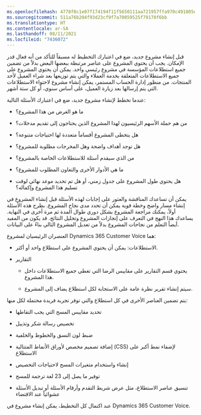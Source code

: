 ```yaml
---
ms.openlocfilehash: 4778f0c1e07f174194f11f5650111aa721957ffa970c491805ebeabe8723d0b5
ms.sourcegitcommit: 511a76b204f93d23cf9f7a70059525f79170f6bb
ms.translationtype: HT
ms.contentlocale: ar-SA
ms.lasthandoff: 08/11/2021
ms.locfileid: "7436072"
---
```

قبل إنشاء مشروع جديد، ضع في اعتبارك التخطيط له مسبقاً للتأكد من أنه فعال قدر الإمكان. يجب أن يحتوي المشروع على عناصر مرتبطة ببعضها البعض بدلاً من تضمين جميع استطلاعات المؤسسة في مشروع رئيسي واحد. يمكن أن يحتوي المشروع على جميع الاستطلاعات المتعلقة بخدمة العملاء والتي يتم توزيعها بعد شراء العميل لأحد المنتجات. من منظور إدارة الحساب المستمر، يمكن إنشاء مشروع لاحتواء الاستطلاعات التي يتم إرسالها بعد زيارة العميل، على أساس سنوي، أو كل ستة أشهر.

عندما تخطط لإنشاء مشروع جديد، ضع في اعتبارك الأسئلة التالية:

-   ما هو الغرض من هذا المشروع؟

-   من هم حملة الأسهم الرئيسيون لهذا المشروع الذين يحتاجون إلى تقديم مدخلات؟

-   هل يتخطى المشروع أقساماً متعددة لها احتياجات متنوعة؟

-   هل توجد أهداف واضحة وهل المخرجات مطلوبة للمشروع؟

-   من الذي سيقدم أسئلة للاستطلاعات الخاصة بالمشروع؟

-   ما هي الأدوار الأخرى والتعاون المطلوب للمشروع؟

-   هل يحتوي طول المشروع على جدول زمني، أو هل تم تحديد موعد نهائي لوقت تسليم هذا المشروع وإكماله؟

يمكن أن تساعدك المناقشة والعثور على إجابات لهذه الأسئلة قبل إنشاء المشروع في إنشاء مسار واضح وخطة قوية يمكن أن تحدد مدى نجاح المشروع. بطرح هذه الأسئلة أولاً، يمكنك مراجعة المشروع بشكل دوري طوال المدة ثم مرة أخرى في النهاية. يساعدك هذا النهج في التعرف على إنجازات المشروع وتحليل النتائج. قد يكون من المفيد أيضاً التعلم من نجاحات المشروع بدلاً من تعديل المشروع التالي بناءً على البيانات.

العنصران الرئيسيان لمشروع Dynamics 365 Customer Voice هما:

- الاستطلاعات: يمكن أن يحتوي المشروع على استطلاع واحد أو أكثر.

- التقارير

    - يحتوي قسم التقارير على مقاييس الرضا التي تغطي جميع الاستطلاعات داخل هذا المشروع.

    - سيتم إنشاء تقرير نظرة عامة على الاستجابة لكل استطلاع يضاف إلى المشروع.

يتم تضمين العناصر الأخرى في كل استطلاع والتي توفر تجربة فريدة محتملة لكل منها:

-   تحديد مقاييس المسح التي يجب التقاطها

-   تخصيص رسالة شكر وتذييل

-   ضبط لون النسق والخطوط والخلفية

-   إضافة تصميم مخصص لأوراق الأنماط المتتالية (CSS) لإضفاء نمط أكبر على الاستطلاع

-   إنشاء واستخدام متغيرات المسح لاحتياجات التخصيص

-   توفير ما يصل إلى 23 لغة ترجمة للمسح

-   تنسيق عناصر الاستطلاع، مثل عرض شريط التقدم وأرقام الأسئلة أو تبديل الأسئلة عشوائياً عند الاقتضاء

عند اكتمال كل التخطيط، يمكن إنشاء مشروع في Dynamics 365 Customer Voice.
